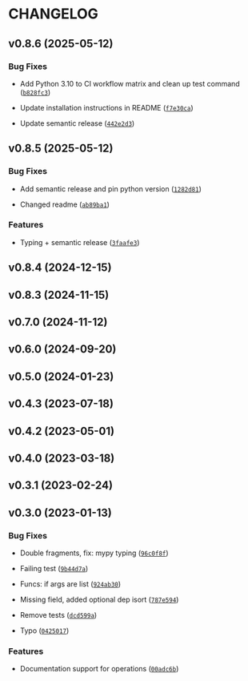 # CHANGELOG


## v0.8.6 (2025-05-12)

### Bug Fixes

- Add Python 3.10 to CI workflow matrix and clean up test command
  ([`b828fc3`](https://github.com/jhnnsrs/turms/commit/b828fc39f983e7dc7fae241cb5efa15ff0fcc051))

- Update installation instructions in README
  ([`f7e30ca`](https://github.com/jhnnsrs/turms/commit/f7e30ca7c2b7d9800b8144b740cb07e1db150c37))

- Update semantic release
  ([`442e2d3`](https://github.com/jhnnsrs/turms/commit/442e2d38912e2cef195d390e022ed655ccb3991a))


## v0.8.5 (2025-05-12)

### Bug Fixes

- Add semantic release and pin python version
  ([`1282d81`](https://github.com/jhnnsrs/turms/commit/1282d81a52e1975463f70a1650ea5fca16ba3c4c))

- Changed readme
  ([`ab89ba1`](https://github.com/jhnnsrs/turms/commit/ab89ba17e0fe31600a9c7d19c08810e6c95cd60f))

### Features

- Typing + semantic release
  ([`3faafe3`](https://github.com/jhnnsrs/turms/commit/3faafe31d2d8337f411d9976e673c1f5b04a3b60))


## v0.8.4 (2024-12-15)


## v0.8.3 (2024-11-15)


## v0.7.0 (2024-11-12)


## v0.6.0 (2024-09-20)


## v0.5.0 (2024-01-23)


## v0.4.3 (2023-07-18)


## v0.4.2 (2023-05-01)


## v0.4.0 (2023-03-18)


## v0.3.1 (2023-02-24)


## v0.3.0 (2023-01-13)

### Bug Fixes

- Double fragments, fix: mypy typing
  ([`96c0f8f`](https://github.com/jhnnsrs/turms/commit/96c0f8f2f219a7fb36c3022af3da082713289a71))

- Failing test
  ([`9b44d7a`](https://github.com/jhnnsrs/turms/commit/9b44d7a95171cd13a38b9e7baed9a8047845f59b))

- Funcs: if args are list
  ([`924ab30`](https://github.com/jhnnsrs/turms/commit/924ab303e889b7a403db7334a1b2b128264130d8))

- Missing field, added optional dep isort
  ([`787e594`](https://github.com/jhnnsrs/turms/commit/787e594e4df591b682abc69be184a778823aa094))

- Remove tests
  ([`dcd599a`](https://github.com/jhnnsrs/turms/commit/dcd599a72b87d9d764f4d3b4dfdc56b60aef8312))

- Typo
  ([`0425017`](https://github.com/jhnnsrs/turms/commit/0425017f66a8e22d922fba30c3a48c9bf2d359ed))

### Features

- Documentation support for operations
  ([`00adc6b`](https://github.com/jhnnsrs/turms/commit/00adc6b13fb68d2b479bd5135f1235efc9172f44))
